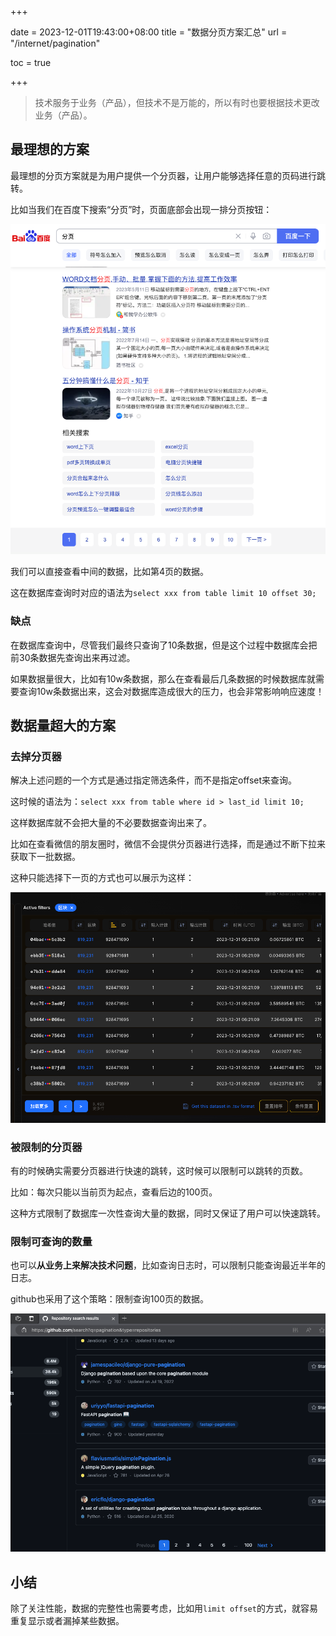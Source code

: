 +++

date = 2023-12-01T19:43:00+08:00
title = "数据分页方案汇总"
url = "/internet/pagination"

toc = true

+++



> 技术服务于业务（产品），但技术不是万能的，所以有时也要根据技术更改业务（产品）。



## 最理想的方案

最理想的分页方案就是为用户提供一个分页器，让用户能够选择任意的页码进行跳转。

比如当我们在百度下搜索“分页”时，页面底部会出现一排分页按钮：

![百度搜索分页页面](https://raw.githubusercontent.com/stong1994/images/master/picgo/202312011010757.png)

我们可以直接查看中间的数据，比如第4页的数据。

这在数据库查询时对应的语法为`select xxx from table limit 10 offset 30;`

### 缺点

在数据库查询中，尽管我们最终只查询了10条数据，但是这个过程中数据库会把前30条数据先查询出来再过滤。

如果数据量很大，比如有10w条数据，那么在查看最后几条数据的时候数据库就需要查询10w条数据出来，这会对数据库造成很大的压力，也会非常影响响应速度！



## 数据量超大的方案

### 去掉分页器

解决上述问题的一个方式是通过指定筛选条件，而不是指定offset来查询。

这时候的语法为：`select xxx from table where id > last_id limit 10;`

这样数据库就不会把大量的不必要数据查询出来了。

比如在查看微信的朋友圈时，微信不会提供分页器进行选择，而是通过不断下拉来获取下一批数据。

这种只能选择下一页的方式也可以展示为这样：

![比特币交易记录的分页](https://raw.githubusercontent.com/stong1994/images/master/picgo/202312011423968.png)



### 被限制的分页器

有的时候确实需要分页器进行快速的跳转，这时候可以限制可以跳转的页数。

比如：每次只能以当前页为起点，查看后边的100页。

这种方式限制了数据库一次性查询大量的数据，同时又保证了用户可以快速跳转。



### 限制可查询的数量

也可以**从业务上来解决技术问题**，比如查询日志时，可以限制只能查询最近半年的日志。

github也采用了这个策略：限制查询100页的数据。

![github的查询分页页面](https://raw.githubusercontent.com/stong1994/images/master/picgo/202312011355104.png)

## 小结

除了关注性能，数据的完整性也需要考虑，比如用`limit offset`的方式，就容易重复显示或者漏掉某些数据。
